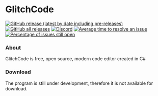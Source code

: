 # GlitchCode
[![GitHub release (latest by date including pre-releases)](https://img.shields.io/github/v/release/MichixYT/GlitchCode?include_prereleases&label=latest%20release)](https://github.com/MichixYT/GlitchCode/releases/latest)
[![GitHub all releases](https://img.shields.io/github/downloads/MichixYT/GlitchCode/total?label=total%20downloads)]()
[![Discord](https://img.shields.io/discord/808809804469895208)](https://discord.gg/2dv42hZTC7)
[![Average time to resolve an issue](http://isitmaintained.com/badge/resolution/MichixYT/GlitchCode.svg)]()
[![Percentage of issues still open](http://isitmaintained.com/badge/open/MichixYT/GlitchCode.svg)]()
### About
GlitchCode is free, open source, modern code editor created in C#

### Download
The program is still under development, therefore it is not available for download. 

